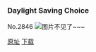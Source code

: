 ### Daylight Saving Choice
No.2846
![图片不见了~~~](https://imgs.xkcd.com/comics/daylight_saving_choice.png)

[原址](https://xkcd.com//2846) [下载](https://imgs.xkcd.com/comics/daylight_saving_choice.png)

